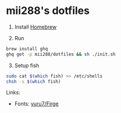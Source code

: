 # mii288's dotfiles

1. Install [Homebrew](https://brew.sh/)

2. Run

```sh
brew install ghq
ghq get -p mii288/dotfiles && sh ./init.sh
```

3. Setup fish

```sh
sudo cat $(which fish) >> /etc/shells
chsh -s $(which fish)
```

Links:

- Fonts: [yuru7/Firge](https://github.com/yuru7/Firge)
